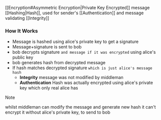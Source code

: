 [[Encryption#Asymmetric Encryption|Private Key Encrypted]] message [[Hashing|Hash]], used for sender's [[Authentication]] and message validating [[Integrity]]
### How It Works
- Message is hashed using alice's private key to get a signature
- Message+signature is sent to bob
- bob decrypts signature `and message if it was encrypted` using alice's public key
- bob generates hash from decrypted message
- If hash matches decrypted signature `which is just alice's message hash`
	- **Integrity** message was not modified by middleman
	- **Authentication** Hash was actually encrypted using alice's private key which only real alice has
> [!note] 
> whilst middleman can modify the message and generate new hash
> it can't encrypt it without alice's private key, to send to bob
